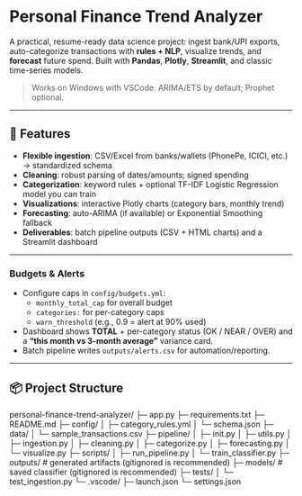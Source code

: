 # Personal Finance Trend Analyzer

A practical, resume-ready data science project: ingest bank/UPI exports, auto-categorize transactions with **rules + NLP**, visualize trends, and **forecast** future spend. Built with **Pandas**, **Plotly**, **Streamlit**, and classic time-series models.

> Works on Windows with VSCode. ARIMA/ETS by default; Prophet optional.

---

## 🚀 Features

- **Flexible ingestion**: CSV/Excel from banks/wallets (PhonePe, ICICI, etc.) → standardized schema  
- **Cleaning**: robust parsing of dates/amounts; signed spending  
- **Categorization**: keyword rules + optional TF-IDF Logistic Regression model you can train  
- **Visualizations**: interactive Plotly charts (category bars, monthly trend)  
- **Forecasting**: auto-ARIMA (if available) or Exponential Smoothing fallback  
- **Deliverables**: batch pipeline outputs (CSV + HTML charts) and a Streamlit dashboard

---

### Budgets & Alerts
- Configure caps in `config/budgets.yml`:
  - `monthly_total_cap` for overall budget
  - `categories:` for per-category caps
  - `warn_threshold` (e.g., 0.9 = alert at 90% used)
- Dashboard shows **TOTAL** + per-category status (OK / NEAR / OVER) and a
  **“this month vs 3-month average”** variance card.
- Batch pipeline writes `outputs/alerts.csv` for automation/reporting.

---

## 📦 Project Structure

personal-finance-trend-analyzer/
├─ app.py
├─ requirements.txt
├─ README.md
├─ config/
│ ├─ category_rules.yml
│ └─ schema.json
├─ data/
│ └─ sample_transactions.csv
├─ pipeline/
│ ├─ init.py
│ ├─ utils.py
│ ├─ ingestion.py
│ ├─ cleaning.py
│ ├─ categorize.py
│ ├─ forecasting.py
│ └─ visualize.py
├─ scripts/
│ ├─ run_pipeline.py
│ └─ train_classifier.py
├─ outputs/ # generated artifacts (gitignored is recommended)
├─ models/ # saved classifier (gitignored is recommended)
├─ tests/
│ └─ test_ingestion.py
└─ .vscode/
├─ launch.json
└─ settings.json